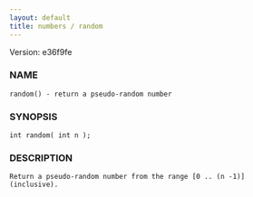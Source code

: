 ```yaml
---
layout: default
title: numbers / random
---
```


Version: e36f9fe




### NAME
    random() - return a pseudo-random number


### SYNOPSIS
    int random( int n );


### DESCRIPTION
    Return a pseudo-random number from the range [0 .. (n -1)] (inclusive).




